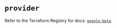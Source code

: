 # `provider`

Refer to the Terraform Registry for docs: [`google-beta`](https://registry.terraform.io/providers/hashicorp/google-beta/6.15.0/docs).
